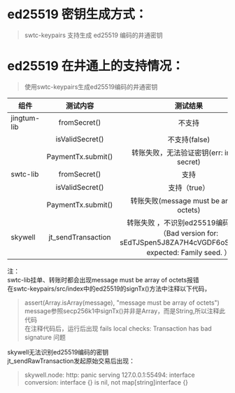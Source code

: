 # ed25519 密钥生成方式：

> swtc-keypairs 支持生成 ed25519 编码的井通密钥

# ed25519 在井通上的支持情况：
> 使用swtc-keypairs生成ed25519编码的井通密钥

| 组件        |      测试内容      |                                          测试结果                                           |
| ----------- | :----------------: | :-----------------------------------------------------------------------------------------: |
| jingtum-lib |    fromSecret()    |                                        不支持                                         |
|             |  isValidSecret()   |                                          不支持(false)                              |
|             | PaymentTx.submit() |                             转账失败，无法验证密钥(err: invalid secret)                              |
| swtc-lib    |    fromSecret()    |                                         支持                                          |
|             |  isValidSecret()   |                                          支持（true）                                           |
|             | PaymentTx.submit() | 转账失败(message must be array of octets) |
| skywell     | jt_sendTransaction |                                        转账失败 ，不识别ed25519编码的密钥（Bad version for: sEdTJSpen5J8ZA7H4cVGDF6oSSLLW2Y expected: Family seed. ）  </br>  |

注：</br>
swtc-lib挂单、转账时都会出现message must be array of octets报错</br>
在swtc-keypairs/src/index中的ed25519的signTx()方法中注释以下代码，
> assert(Array.isArray(message), "message must be array of octets")</br>
message参照secp256k1中signTx()并非是Array，而是String,所以注释此代码</br>
在注释代码后，运行后出现 fails local checks: Transaction has bad signature 问题</br>

skywell无法识别ed25519编码的密钥</br>
jt_sendRawTransaction发起原始交易后出现：</br>
>skywell.node: http: panic serving 127.0.0.1:55494: interface conversion: interface {} is nil, not map[string]interface {}

